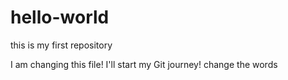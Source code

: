 # hello-world
this is my first repository

I am changing this file! I'll start my Git journey!
change the words
